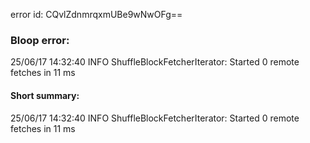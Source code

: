 error id: CQvlZdnmrqxmUBe9wNwOFg==
### Bloop error:

25/06/17 14:32:40 INFO ShuffleBlockFetcherIterator: Started 0 remote fetches in 11 ms
#### Short summary: 

25/06/17 14:32:40 INFO ShuffleBlockFetcherIterator: Started 0 remote fetches in 11 ms